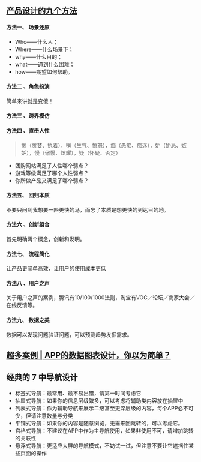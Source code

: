 
## [产品设计的九个方法](https://www.zaodula.com/archives/20807.html)
#### 方法一、 场景还原
* Who——什么人；
* Where——什么场景下；
* why——什么目的；
* what——遇到什么困难；
* how——期望如何帮助。
#### 方法二 、角色扮演
简单来讲就是变傻！
#### 方法三 、跨界模仿
#### 方法四 、直击人性
> 贪（贪婪、执着），嗔（生气、愤怒），痴（愚痴、痴迷），妒（妒忌、嫉妒），慢（傲慢、炫耀），疑（怀疑、否定）
* 团购网站满足了人性哪个弱点？
* 游戏等级满足了哪个人性弱点？
* 你所做产品又满足了哪个弱点？
#### 方法五、 回归本质
不要只问到我想要一匹更快的马，而忘了本质是想更快的到达目的地。
#### 方法六 、创新组合
首先明确两个概念，创新和发明。
#### 方法七、 流程简化
让产品更简单高效，让用户的使用成本更低
#### 方法八 、用户之声
关于用户之声的案例，腾讯有10/100/1000法则，淘宝有VOC／论坛／商家大会／在线反馈等。
#### 方法九、 数据之美
数据可以发现问题验证问题，可以预测趋势发掘需求。

## [超多案例 | APP的数据图表设计，你以为简单？](https://www.zaodula.com/archives/18076.html)

## 经典的 7 中导航设计
* 标签式导航：最常用、最不易出错，请第一时间考虑它
* 抽屉式导航：如果你的信息层级繁多，可以考虑将辅助类内容放在抽屉中
* 列表式导航：作为辅助导航来展示二级甚至更深层级的内容，每个APP必不可少，但请注意数量与分类
* 平铺式导航：如果你的内容是随意浏览，无需来回跳转的，可以考虑它。
* 宫格式导航：不建议在APP中作为主导航使用，如果非使用不可，请增加跳转的关联性
* 悬浮式导航：更适应大屏的导航模式，不妨试一试，但注意不要让它遮挡住某些页面的操作